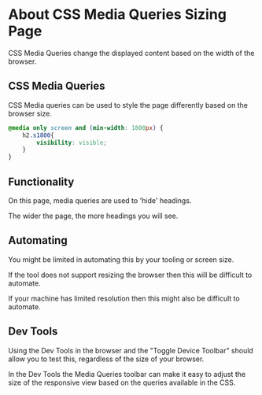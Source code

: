 # About CSS Media Queries Sizing Page

<div class="explanation">
        <p>CSS Media Queries change the displayed content based on the width of the browser.
        </p>
</div>

<!-- TOC -->

## CSS Media Queries

CSS Media queries can be used to style the page differently based on the browser size.

```css
@media only screen and (min-width: 1800px) {
    h2.s1800{
        visibility: visible;
    }
}
```

## Functionality

On this page, media queries are used to 'hide' headings.

The wider the page, the more headings you will see.

## Automating

You might be limited in automating this by your tooling or screen size.

If the tool does not support resizing the browser then this will be difficult to automate.

If your machine has limited resolution then this might also be difficult to automate.

## Dev Tools

Using the Dev Tools in the browser and the "Toggle Device Toolbar" should allow you to test this, regardless of the size of your browser.

In the Dev Tools the Media Queries toolbar can make it easy to adjust the size of the responsive view based on the queries available in the CSS.